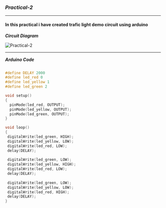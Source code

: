 ### ***Practical-2*** 

<hr>

#### In this practical i have created trafic light demo circuit using arduino

***Circuit Diagram***

![Practical-2](https://github.com/purvjoshi04/Curriculum-Codes/assets/101319136/b3fe6756-078f-441a-9810-3454401486ca)

<hr>

***Arduino Code***

```cpp

#define DELAY 2000
#define led_red 0
#define led_yellow 1
#define led_green 2

void setup()
{
  pinMode(led_red, OUTPUT);
  pinMode(led_yellow, OUTPUT);
  pinMode(led_green, OUTPUT);
}

void loop()
{
 digitalWrite(led_green, HIGH);
 digitalWrite(led_yellow, LOW);
 digitalWrite(led_red, LOW);
 delay(DELAY);
  
 digitalWrite(led_green, LOW);
 digitalWrite(led_yellow, HIGH);
 digitalWrite(led_red, LOW);
 delay(DELAY);
  
 digitalWrite(led_green, LOW);
 digitalWrite(led_yellow, LOW);
 digitalWrite(led_red, HIGH);
 delay(DELAY);
}

```	
